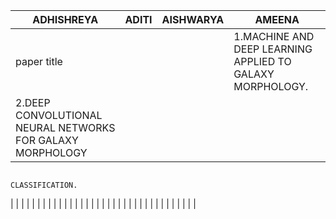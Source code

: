 | ADHISHREYA                        | ADITI                                |           AISHWARYA               |AMEENA                                    |
| ----------------------------------|--------------------------------------|-----------------------------------|------------------------------------------|
| paper title                       |                                      |                                   |1.MACHINE AND DEEP LEARNING APPLIED TO GALAXY MORPHOLOGY.
|                                                                                                               2.DEEP CONVOLUTIONAL NEURAL NETWORKS FOR GALAXY MORPHOLOGY        
                                                                                                                  CLASSIFICATION.   
  
|                                   |                                      |                                   |                                          |
|                                   |                                      |                                   |                                          |
|                                   |                                      |                                   |                                          |
|                                   |                                      |                                   |                                          |
|                                   |                                      |                                   |                                          |
|                                   |                                      |                                   |                                          |
|                                   |                                      |                                   |                                          |
